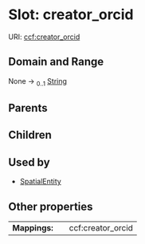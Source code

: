 
# Slot: creator_orcid




URI: [ccf:creator_orcid](http://purl.org/ccf/creator_orcid)


## Domain and Range

None &#8594;  <sub>0..1</sub> [String](types/String.md)

## Parents


## Children


## Used by

 * [SpatialEntity](SpatialEntity.md)

## Other properties

|  |  |  |
| --- | --- | --- |
| **Mappings:** | | ccf:creator_orcid |

